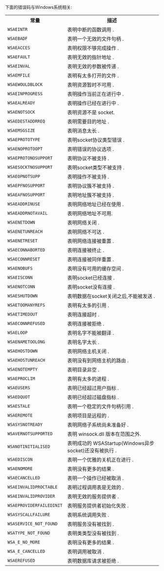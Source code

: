 下面的错误码与Windows系统相关:

<table>
  <tr>
    <th>常量</th>
    <th>描述</th>
  </tr>
  <tr>
    <td><code>WSAEINTR</code></td>
    <td>表明中断的函数调用 .</td>
  </tr>
  <tr>
    <td><code>WSAEBADF</code></td>
    <td>表明一个无效的文件句柄 .</td>
  </tr>
  <tr>
    <td><code>WSAEACCES</code></td>
    <td>表明权限不够完成操作 .</td>
  </tr>
  <tr>
    <td><code>WSAEFAULT</code></td>
    <td>表明无效的指针地址 .</td>
  </tr>
  <tr>
    <td><code>WSAEINVAL</code></td>
    <td>表明无效的参数被传递 .</td>
  </tr>
  <tr>
    <td><code>WSAEMFILE</code></td>
    <td>表明有太多打开的文件 .</td>
  </tr>
  <tr>
    <td><code>WSAEWOULDBLOCK</code></td>
    <td>表明资源暂时不可用 .</td>
  </tr>
  <tr>
    <td><code>WSAEINPROGRESS</code></td>
    <td>表明操作当前正在进行中 .</td>
  </tr>
  <tr>
    <td><code>WSAEALREADY</code></td>
    <td>表明操作已经在进行中 .</td>
  </tr>
  <tr>
    <td><code>WSAENOTSOCK</code></td>
    <td>表明资源不是 socket.</td>
  </tr>
  <tr>
    <td><code>WSAEDESTADDRREQ</code></td>
    <td>表明需要目的地址 .</td>
  </tr>
  <tr>
    <td><code>WSAEMSGSIZE</code></td>
    <td>表明消息太长 .</td>
  </tr>
  <tr>
    <td><code>WSAEPROTOTYPE</code></td>
    <td>表明socket协议类型错误 .</td>
  </tr>
  <tr>
    <td><code>WSAENOPROTOOPT</code></td>
    <td>表明错误的协议选项 .</td>
  </tr>
  <tr>
    <td><code>WSAEPROTONOSUPPORT</code></td>
    <td>表明协议不被支持 .</td>
  </tr>
  <tr>
    <td><code>WSAESOCKTNOSUPPORT</code></td>
    <td>表明socket类型不被支持 .</td>
  </tr>
  <tr>
    <td><code>WSAEOPNOTSUPP</code></td>
    <td>表明操作不被支持 .</td>
  </tr>
  <tr>
    <td><code>WSAEPFNOSUPPORT</code></td>
    <td>表明协议簇不被支持 .</td>
  </tr>
  <tr>
    <td><code>WSAEAFNOSUPPORT</code></td>
    <td>表明地址簇不被支持 .</td>
  </tr>
  <tr>
    <td><code>WSAEADDRINUSE</code></td>
    <td>表明网络地址已经在使用 .</td>
  </tr>
  <tr>
    <td><code>WSAEADDRNOTAVAIL</code></td>
    <td>表明网络地址不可用.</td>
  </tr>
  <tr>
    <td><code>WSAENETDOWN</code></td>
    <td>表明网络关闭 .</td>
  </tr>
  <tr>
    <td><code>WSAENETUNREACH</code></td>
    <td>表明网络不可达 .</td>
  </tr>
  <tr>
    <td><code>WSAENETRESET</code></td>
    <td>表明网络连接被重置 .</td>
  </tr>
  <tr>
    <td><code>WSAECONNABORTED</code></td>
    <td>表明连接被终止 .</td>
  </tr>
  <tr>
    <td><code>WSAECONNRESET</code></td>
    <td>表明连接被同伴重置 .</td>
  </tr>
  <tr>
    <td><code>WSAENOBUFS</code></td>
    <td>表明没有可用的缓存空间 .</td>
  </tr>
  <tr>
    <td><code>WSAEISCONN</code></td>
    <td>表明socket已经连接 .</td>
  </tr>
  <tr>
    <td><code>WSAENOTCONN</code></td>
    <td>表明socket没有连接 .</td>
  </tr>
  <tr>
    <td><code>WSAESHUTDOWN</code></td>
    <td>表明数据在socket关闭之后,不能被发送 .</td>
  </tr>
  <tr>
    <td><code>WSAETOOMANYREFS</code></td>
    <td>表明有太多的引用 .</td>
  </tr>
  <tr>
    <td><code>WSAETIMEDOUT</code></td>
    <td>表明连接超时 .</td>
  </tr>
  <tr>
    <td><code>WSAECONNREFUSED</code></td>
    <td>表明连接被拒绝 .</td>
  </tr>
  <tr>
    <td><code>WSAELOOP</code></td>
    <td>表明名字不能被翻译 .</td>
  </tr>
  <tr>
    <td><code>WSAENAMETOOLONG</code></td>
    <td>表明名字太长 .</td>
  </tr>
  <tr>
    <td><code>WSAEHOSTDOWN</code></td>
    <td>表明网络主机关闭 .</td>
  </tr>
  <tr>
    <td><code>WSAEHOSTUNREACH</code></td>
    <td>表明没有到网络主机的路由 .</td>
  </tr>
  <tr>
    <td><code>WSAENOTEMPTY</code></td>
    <td>表明目录非空 .</td>
  </tr>
  <tr>
    <td><code>WSAEPROCLIM</code></td>
    <td>表明有太多的进程 .</td>
  </tr>
  <tr>
    <td><code>WSAEUSERS</code></td>
    <td>表明已经超过用户指标 .</td>
  </tr>
  <tr>
    <td><code>WSAEDQUOT</code></td>
    <td>表明已经超过磁盘指标 .</td>
  </tr>
  <tr>
    <td><code>WSAESTALE</code></td>
    <td>表明一个稳定的文件句柄引用 .</td>
  </tr>
  <tr>
    <td><code>WSAEREMOTE</code></td>
    <td>表明项目是远程的 .</td>
  </tr>
  <tr>
    <td><code>WSASYSNOTREADY</code></td>
    <td>表明网络子系统尚未准备好 .</td>
  </tr>
  <tr>
    <td><code>WSAVERNOTSUPPORTED</code></td>
    <td>表明 winsock.dll 版本在范围之外.</td>
  </tr>
  <tr>
    <td><code>WSANOTINITIALISED</code></td>
    <td>表明成功的 WSAStartup(Windows异步socket)还没有被执行 .</td>
  </tr>
  <tr>
    <td><code>WSAEDISCON</code></td>
    <td>表明一个优雅的关机正在进行 .</td>
  </tr>
  <tr>
    <td><code>WSAENOMORE</code></td>
    <td>表明没有更多的结果 .</td>
  </tr>
  <tr>
    <td><code>WSAECANCELLED</code></td>
    <td>表明一个操作已经被取消 .</td>
  </tr>
  <tr>
    <td><code>WSAEINVALIDPROCTABLE</code></td>
    <td>表明过程调用表是无效的 .</td>
  </tr>
  <tr>
    <td><code>WSAEINVALIDPROVIDER</code></td>
    <td>表明无效的服务提供者 .</td>
  </tr>
  <tr>
    <td><code>WSAEPROVIDERFAILEDINIT</code></td>
    <td>表明服务提供者初始化失败 .</td>
  </tr>
  <tr>
    <td><code>WSASYSCALLFAILURE</code></td>
    <td>表明系统调用失败 .</td>
  </tr>
  <tr>
    <td><code>WSASERVICE_NOT_FOUND</code></td>
    <td>表明服务没有被找到 .</td>
  </tr>
  <tr>
    <td><code>WSATYPE_NOT_FOUND</code></td>
    <td>表明类类型没有被找到 .</td>
  </tr>
  <tr>
    <td><code>WSA_E_NO_MORE</code></td>
    <td>表明没有更多的结果 .</td>
  </tr>
  <tr>
    <td><code>WSA_E_CANCELLED</code></td>
    <td>表明调用被取消 .</td>
  </tr>
  <tr>
    <td><code>WSAEREFUSED</code></td>
    <td>表明数据库请求被拒绝 .</td>
  </tr>
</table>

